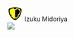 # 

<p align="center">

![Image](/icons/assault.png) Izuku Midoriya <br/>
    <img src="https://ultrarumble.com/assets/Character/Ch001/GUI/Variation/T_ui_Ch001_Variation_100.png" />
</p>
